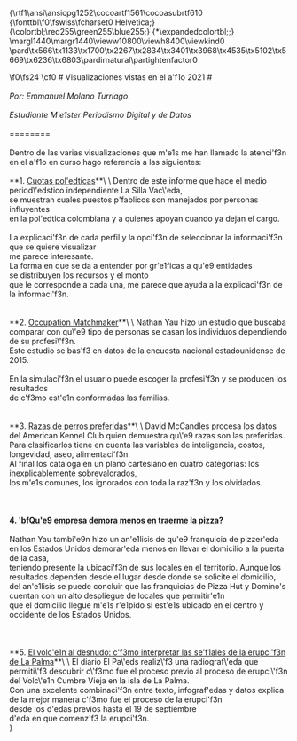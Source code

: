 {\rtf1\ansi\ansicpg1252\cocoartf1561\cocoasubrtf610
{\fonttbl\f0\fswiss\fcharset0 Helvetica;}
{\colortbl;\red255\green255\blue255;}
{\*\expandedcolortbl;;}
\margl1440\margr1440\vieww10800\viewh8400\viewkind0
\pard\tx566\tx1133\tx1700\tx2267\tx2834\tx3401\tx3968\tx4535\tx5102\tx5669\tx6236\tx6803\pardirnatural\partightenfactor0

\f0\fs24 \cf0 # Visualizaciones vistas en el a\'f1o 2021 #\
\
*Por: Emmanuel Molano Turriago*. \
 \
*Estudiante M\'e1ster Periodismo Digital y de Datos*\
\
========\
\
Dentro de las varias visualizaciones que m\'e1s me han llamado la atenci\'f3n en el a\'f1o en curso hago referencia a las siguientes:\
\
**1. [Cuotas pol\'edticas](https://www.lasillavacia.com/la-silla-vacia/especiales/cuotas-politicas/ "www.lasillavacia.com")**\
\
Dentro de este informe que hace el medio period\'edstico independiente La Silla Vac\'eda,  \
se muestran cuales puestos p\'fablicos son manejados por personas influyentes \
en la pol\'edtica colombiana y a quienes apoyan cuando ya dejan el cargo. \
\
La explicaci\'f3n de cada perfil y la opci\'f3n de seleccionar la informaci\'f3n que se quiere visualizar\
me parece interesante.  \
La forma en que se da a entender por gr\'e1ficas a qu\'e9 entidades \
se distribuyen los recursos y el monto  \
que le corresponde a cada una, me parece que ayuda a la explicaci\'f3n de la informaci\'f3n.\
\
\
**2.  [Occupation Matchmaker](https://flowingdata.com/2017/08/28/occupation-matchmaker/ "www.flowingdata.com")**\
\
Nathan Yau hizo un estudio que buscaba comparar con qu\'e9 tipo de personas se casan los individuos dependiendo de su profesi\'f3n.  \
Este estudio se bas\'f3 en datos de la encuesta nacional estadounidense de 2015.\
\
En la simulaci\'f3n el usuario puede escoger la profesi\'f3n y se producen los resultados \
de c\'f3mo est\'e1n conformadas las familias.\
\
\
**3.  [Razas de perros preferidas](https://informationisbeautiful.net/visualizations/best-in-show-whats-the-top-data-dog/ "www.informationisbeautiful.net")**\
\
David McCandles procesa los datos del American Kennel Club quien demuestra qu\'e9 razas son las preferidas.  \
Para clasificarlos tiene en cuenta las variables de inteligencia, costos, longevidad, aseo, alimentaci\'f3n.  \
Al final los cataloga en un plano cartesiano en cuatro categorias: los inexplicablemente sobrevalorados,  \
los m\'e1s comunes, los ignorados con toda la raz\'f3n y los olvidados.\
\
\
\
**4.  [\'bfQu\'e9 empresa demora menos en traerme la pizza?](https://flowingdata.com/2013/10/14/pizza-place-geography/ "flowingdata.com")**\
\
Nathan Yau tambi\'e9n hizo un an\'e1lisis de qu\'e9 franquicia de pizzer\'eda en los Estados Unidos demorar\'eda menos en llevar el domicilio a la puerta de la casa,  \
teniendo presente la ubicaci\'f3n de sus locales en el territorio. Aunque los resultados dependen desde el lugar desde donde se solicite el domicilio,  \
del an\'e1lisis se puede concluir que las franquicias de Pizza Hut y Domino's cuentan con un alto despliegue de locales que permitir\'e1n  \
que el domicilio llegue m\'e1s r\'e1pido si est\'e1s ubicado en el centro y occidente de los Estados Unidos. \
\
\
\
**5.  [El volc\'e1n al desnudo: c\'f3mo interpretar las se\'f1ales de la erupci\'f3n de La Palma](https://elpais.com/ciencia/2021-11-06/el-volcan-al-desnudo-como-interpretar-las-senales-de-la-erupcion-de-la-palma.html?utm_source=pocket_mylist")**\
\
El diario El Pa\'eds realiz\'f3 una radiograf\'eda que permiti\'f3 descubrir c\'f3mo fue el proceso previo al proceso de erupci\'f3n del Volc\'e1n Cumbre Vieja en la isla de La Palma.  \
Con una excelente combinaci\'f3n entre texto, infograf\'edas y datos explica de la mejor manera c\'f3mo fue el proceso de la erupci\'f3n  \
desde los d\'edas previos hasta el 19 de septiembre\
d\'eda en que comenz\'f3 la erupci\'f3n. \
}